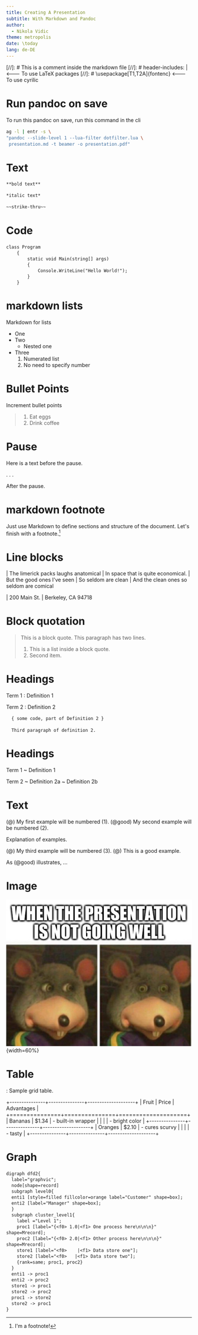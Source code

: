 ```yaml
---
title: Creating A Presentation
subtitle: With Markdown and Pandoc
author:
  - Nikola Vidic
theme: metropolis
date: \today
lang: de-DE
---
```


[//]: # This is a comment inside the markdown file
[//]: # header-includes: | <--- To use LaTeX packages
[//]: #   \usepackage[T1,T2A]{fontenc} <--- To use cyrilic

# Run pandoc on save
To run this pandoc on save, run this command in the cli
```bash
ag -l | entr -s \
"pandoc --slide-level 1 --lua-filter dotfilter.lua \
 presentation.md -t beamer -o presentation.pdf"
```

# Text
```md
**bold text**
```
```md
*italic text*
```
```md
~~strike-thru~~
```

# Code

```{.csharp .numberLines}
class Program
    {
        static void Main(string[] args)
        {
            Console.WriteLine("Hello World!");
        }
    }
```

# markdown lists
Markdown for lists

* One
* Two
    * Nested one
* Three
    1. Numerated list
    1. No need to specify number

# Bullet Points
Increment bullet points

> 1. Eat eggs
> 1. Drink coffee

# Pause
Here is a text before the pause.

. . .

After the pause.

# markdown footnote
Just use Markdown to define sections and structure of the document.
Let's finish with a footnote.[^1]

[^1]: I'm a footnote!

# Line blocks
| The limerick packs laughs anatomical
| In space that is quite economical.
|    But the good ones I've seen
|    So seldom are clean
| And the clean ones so seldom are comical

| 200 Main St.
| Berkeley, CA 94718

# Block quotation
> This is a block quote. This
> paragraph has two lines.
>
> 1. This is a list inside a block quote.
> 2. Second item.

# Headings
Term 1
: Definition 1

Term 2
: Definition 2

      { some code, part of Definition 2 }

      Third paragraph of definition 2.

# Headings
Term 1
  ~ Definition 1

Term 2
  ~ Definition 2a
  ~ Definition 2b

# Text
(@)  My first example will be numbered (1).
(@good)  My second example will be numbered (2).

Explanation of examples.

(@)  My third example will be numbered (3).
(@) This is a good example.

As (@good) illustrates, ...

# Image

![caption](img.png){width=60%}

# Table
: Sample grid table.

+---------------+---------------+--------------------+
| Fruit         | Price         | Advantages         |
+===============+===============+====================+
| Bananas       | $1.34         | - built-in wrapper |
|               |               | - bright color     |
+---------------+---------------+--------------------+
| Oranges       | $2.10         | - cures scurvy     |
|               |               | - tasty            |
+---------------+---------------+--------------------+

# Graph
```{#graphviz .dot .process }
digraph dfd2{
  label="graphvic";
  node[shape=record]
  subgraph level0{
  enti1 [style=filled fillcolor=orange label="Customer" shape=box];
  enti2 [label="Manager" shape=box];
  }
  subgraph cluster_level1{
    label ="Level 1";
    proc1 [label="{<f0> 1.0|<f1> One process here\n\n\n}" shape=Mrecord];
    proc2 [label="{<f0> 2.0|<f1> Other process here\n\n\n}" shape=Mrecord];
    store1 [label="<f0>    |<f1> Data store one"];
    store2 [label="<f0>   |<f1> Data store two"];
    {rank=same; proc1, proc2}
  }
  enti1 -> proc1
  enti2 -> proc2
  store1 -> proc1
  store2 -> proc2
  proc1 -> store2
  store2 -> proc1
}
```
